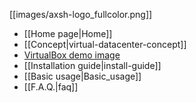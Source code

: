 [[images/axsh-logo_fullcolor.png]]

+ [[Home page|Home]]
+ [[Concept|virtual-datacenter-concept]]
+ [VirtualBox demo image](http://wakameusersgroup.org/demo_image.html)
+ [[Installation guide|install-guide]]
+ [[Basic usage|Basic_usage]]
+ [[F.A.Q.|faq]]
